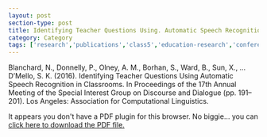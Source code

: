 ```yaml
---
layout: post
section-type: post
title: Identifying Teacher Questions Using. Automatic Speech Recognition in Classrooms
category: Category
tags: ['research','publications','class5','education-research','conference-regular','discourse','nlp']
---
```


Blanchard, N., Donnelly, P., Olney, A. M., Borhan, S., Ward, B., Sun, X., … D’Mello, S. K. (2016). Identifying Teacher Questions Using Automatic Speech Recognition in Classrooms. In Proceedings of the 17th Annual Meeting of the Special Interest Group on Discourse and Dialogue (pp. 191–201). Los Angeles: Association for Computational Linguistics. 

<object data="https://blogs.memphis.edu/aolney/files/2019/10/blanchard2016-SIGDIAL23.pdf" type="application/pdf" width="100%" height="600px">
 
  <p>It appears you don't have a PDF plugin for this browser.
  No biggie... you can <a href="https://blogs.memphis.edu/aolney/files/2019/10/blanchard2016-SIGDIAL23.pdf">click here to
  download the PDF file.</a></p>
  
</object>
